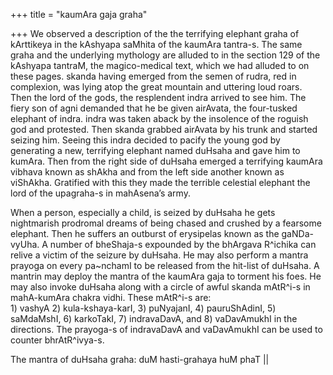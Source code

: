 +++
title = "kaumAra gaja graha"

+++
We observed a description of the the terrifying elephant graha of
kArttikeya in the kAshyapa saMhita of the kaumAra tantra-s. The same
graha and the underlying mythology are alluded to in the section 129 of
the kAshyapa tantraM, the magico-medical text, which we had alluded to
on these pages. skanda having emerged from the semen of rudra, red in
complexion, was lying atop the great mountain and uttering loud roars.
Then the lord of the gods, the resplendent indra arrived to see him. The
fiery son of agni demanded that he be given airAvata, the four-tusked
elephant of indra. indra was taken aback by the insolence of the roguish
god and protested. Then skanda grabbed airAvata by his trunk and started
seizing him. Seeing this indra decided to pacify the young god by
generating a new, terrifying elephant named duHsaha and gave him to
kumAra. Then from the right side of duHsaha emerged a terrifying kaumAra
vibhava known as shAkha and from the left side another known as
viShAkha. Gratified with this they made the terrible celestial elephant
the lord of the upagraha-s in mahAsena’s army.

When a person, especially a child, is seized by duHsaha he gets
nightmarish prodromal dreams of being chased and crushed by a fearsome
elephant. Then he suffers an outburst of erysipelas known as the
gaNDa-vyUha. A number of bheShaja-s expounded by the bhArgava R^ichika
can relive a victim of the seizure by duHsaha. He may also perform a
mantra prayoga on every pa\~nchamI to be released from the hit-list of
duHsaha. A mantrin may deploy the mantra of the kaumAra gaja to torment
his foes. He may also invoke duHsaha along with a circle of awful skanda
mAtR^i-s in mahA-kumAra chakra vidhi. These mAtR^i-s are:  
1\) vashyA 2) kula-kshaya-karI, 3) puNyajanI, 4) pauruShAdinI, 5)
saMdaMshI, 6) karkoTakI, 7) indravaDavA, and 8) vaDavAmukhI in the
directions. The prayoga-s of indravaDavA and vaDavAmukhI can be used to
counter bhrAtR^ivya-s.

The mantra of duHsaha graha: duM hasti-grahaya huM phaT ||
